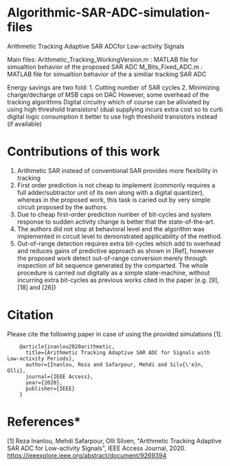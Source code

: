 
# Algorithmic-SAR-ADC-simulation-files
Arithmetic Tracking Adaptive SAR ADCfor Low-activity Signals

Main files:
 Arithmetic_Tracking_WorkingVersion.m : MATLAB file for simualtion behavior of the proposed SAR ADC 
 M_Bits_Fixed_ADC.m : MATLAB file for simualtion behavior of the a similiar tracking SAR ADC 

 Energy savings are two fold: 1. Cutting number of SAR cycles 2. Minimizing charge/decharge of MSB caps on DAC
  However, some overhead of the tracking algorithms Digital circuitry
  which of course can be alliviated by using high threshold transistors!
 (dual supplying incurs extra cost so to curb digital logic consumption
  it better to use high threshold transistors instead (if available)
  
 # Contributions of this work
 
 1.	Arithmetic SAR instead of conventional SAR provides more flexibility in tracking
2.	First order prediction is not cheap to implement (commonly requires a full adder/subtractor unit of its own along with a digital quantizer), whereas in the proposed work, this task is caried out by very simple circuit proposed by the authors.
3.	Due to cheap first-order prediction number of bit-cycles and system response to sudden activity change is better that the state-of-the-art.
4.	The authors did not stop at behavioral level and the algorithm was implemented in circuit level to demonstrated applicability of the method.
5.	Out-of-range detection requires extra bit-cycles which add to overhead and reduces gains of predictive approach as shown in [Ref], however the proposed work detect out-of-range conversion merely through inspection of bit sequence generated by the comparted. The whole procedure is carried out digitally as a simple state-machine, without incurring extra bit-cycles as previous works cited in the paper (e.g. [9],[18] and [26])

# Citation 
  
Please cite the following paper in case of using the provided simulations [1].

        @article{inanlou2020arithmetic,
          title={Arithmetic Tracking Adaptive SAR ADC for Signals with Low-activity Periods},
          author={Inanlou, Reza and Safarpour, Mehdi and Silv{\'e}n, Olli},
          journal={IEEE Access},
          year={2020},
          publisher={IEEE}
        }


# References*

[1] Reza Inanlou, Mehdi Safarpour, Olli Silven, "Arithmetic Tracking Adaptive SAR ADC for Low-activity Signals", IEEE Access Journal, 2020.
https://ieeexplore.ieee.org/abstract/document/9269394

